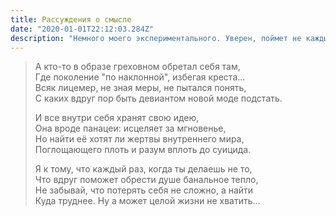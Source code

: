 ```yaml
---
title: Рассуждения о смысле
date: "2020-01-01T22:12:03.284Z"
description: "Немного моего экспериментального. Уверен, поймет не каждый. Коротко: все мы часто делаем не то, на что, действительно, следует тратить время. Лично я теперь стараюсь отбросить все лишнее во благо еще лучшей жизни."
---
```


>  А кто-то в образе греховном обретал себя там,</br>
>  Где поколение "по наклонной", избегая креста...</br>
>  Всяк лицемер, не зная меры, не пытался понять,</br>
>  С каких вдруг пор быть девиантом новой моде подстать.</br>
>  
>  И все внутри себя хранят свою идею,</br>
>  Она вроде панацеи: исцеляет за мгновенье,</br>
>  Но найти её хотят ли жертвы внутреннего мира,</br>
>  Поглощающего плоть и разум вплоть до суицида.</br>
>  
>  Я к тому, что каждый раз, когда ты делаешь не то,</br>
>  Что вдруг поможет обрести душе банальное тепло,</br>
>  Не забывай, что потерять себя не сложно, а найти</br>
>  Куда труднее. Ну а может целой жизни не хватить...</br>
